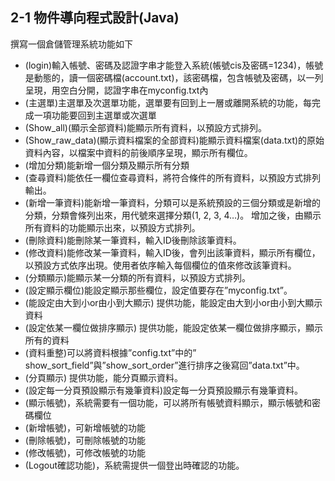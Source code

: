 ## 2-1 物件導向程式設計(Java)
撰寫一個倉儲管理系統功能如下

- (login)輸入帳號、密碼及認證字串才能登入系統(帳號cis及密碼=1234)，帳號是動態的，讀一個密碼檔(account.txt)，該密碼檔，包含帳號及密碼，以一列呈現，用空白分開，認證字串在myconfig.txt內 
- (主選單)主選單及次選單功能，選單要有回到上一層或離開系統的功能，每完成一項功能要回到主選單或次選單 
- (Show_all)(顯示全部資料)能顯示所有資料，以預設方式排列。  
- (Show_raw_data)(顯示資料檔案的全部資料)能顯示資料檔案(data.txt)的原始資料內容，以檔案中資料的前後順序呈現，顯示所有欄位。 
- (增加分類)能新增一個分類及顯示所有分類 
- (查尋資料)能依任一欄位查尋資料，將符合條件的所有資料，以預設方式排列輸出。 
- (新增一筆資料)能新增一筆資料，分類可以是系統預設的三個分類或是新增的分類，分類會條列出來，用代號來選擇分類(1, 2, 3, 4…)。 增加之後，由顯示所有資料的功能顯示出來，以預設方式排列。 
- (刪除資料)能刪除某一筆資料，輸入ID後刪除該筆資料。    
- (修改資料)能修改某一筆資料，輸入ID後，會列出該筆資料，顯示所有欄位，以預設方式依序出現。使用者依序輸入每個欄位的值來修改該筆資料。  
- (分類顯示)能顯示某一分類的所有資料，以預設方式排列。 
- (設定顯示欄位)能設定顯示那些欄位，設定值要存在”myconfig.txt”。 
- (能設定由大到小or由小到大顯示) 提供功能，能設定由大到小or由小到大顯示資料 
- (設定依某一欄位做排序顯示) 提供功能，能設定依某一欄位做排序顯示，顯示所有的資料  
- (資料重整)可以將資料根據”config.txt”中的” show_sort_field”與”show_sort_order”進行排序之後寫回”data.txt”中。 
- (分頁顯示) 提供功能，能分頁顯示資料。
- (設定每一分頁預設顯示有幾筆資料)設定每一分頁預設顯示有幾筆資料。    
- (顯示帳號)，系統需要有一個功能，可以將所有帳號資料顯示，顯示帳號和密碼欄位 
- (新增帳號)，可新增帳號的功能   
- (刪除帳號)，可刪除帳號的功能  
- (修改帳號)，可修改帳號的功能 
- (Logout確認功能)，系統需提供一個登出時確認的功能。 